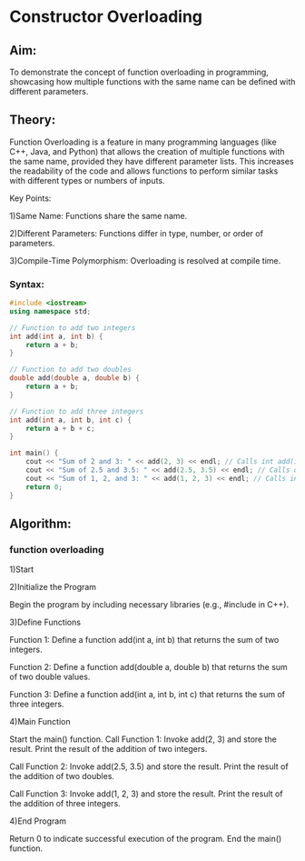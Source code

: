 # Constructor Overloading

## Aim:
To demonstrate the concept of function overloading in programming, showcasing how multiple functions with the same name can be defined with different parameters.

## Theory:
Function Overloading is a feature in many programming languages (like C++, Java, and Python) that allows the creation of multiple functions with the same name, provided they have different parameter lists. This increases the readability of the code and allows functions to perform similar tasks with different types or numbers of inputs.

Key Points:

1)Same Name: Functions share the same name.

2)Different Parameters: Functions differ in type, number, or order of parameters.

3)Compile-Time Polymorphism: Overloading is resolved at compile time.

### Syntax:
```cpp
#include <iostream>
using namespace std;

// Function to add two integers
int add(int a, int b) {
    return a + b;
}

// Function to add two doubles
double add(double a, double b) {
    return a + b;
}

// Function to add three integers
int add(int a, int b, int c) {
    return a + b + c;
}

int main() {
    cout << "Sum of 2 and 3: " << add(2, 3) << endl; // Calls int add(int, int)
    cout << "Sum of 2.5 and 3.5: " << add(2.5, 3.5) << endl; // Calls double add(double, double)
    cout << "Sum of 1, 2, and 3: " << add(1, 2, 3) << endl; // Calls int add(int, int, int)
    return 0;
}
```
## Algorithm:

### function overloading

1)Start

2)Initialize the Program

Begin the program by including necessary libraries (e.g., #include <iostream> in C++).

3)Define Functions

Function 1: Define a function add(int a, int b) that returns the sum of two integers.

Function 2: Define a function add(double a, double b) that returns the sum of two double values.

Function 3: Define a function add(int a, int b, int c) that returns the sum of three integers.

4)Main Function

Start the main() function.
Call Function 1:
Invoke add(2, 3) and store the result.
Print the result of the addition of two integers.

Call Function 2:
Invoke add(2.5, 3.5) and store the result.
Print the result of the addition of two doubles.

Call Function 3:
Invoke add(1, 2, 3) and store the result.
Print the result of the addition of three integers.

4)End Program

Return 0 to indicate successful execution of the program.
End the main() function.
